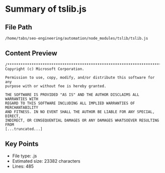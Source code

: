 # Summary of tslib.js
  
## File Path
`/home/tabs/seo-engineering/automation/node_modules/tslib/tslib.js`

## Content Preview
```
/******************************************************************************
Copyright (c) Microsoft Corporation.

Permission to use, copy, modify, and/or distribute this software for any
purpose with or without fee is hereby granted.

THE SOFTWARE IS PROVIDED "AS IS" AND THE AUTHOR DISCLAIMS ALL WARRANTIES WITH
REGARD TO THIS SOFTWARE INCLUDING ALL IMPLIED WARRANTIES OF MERCHANTABILITY
AND FITNESS. IN NO EVENT SHALL THE AUTHOR BE LIABLE FOR ANY SPECIAL, DIRECT,
INDIRECT, OR CONSEQUENTIAL DAMAGES OR ANY DAMAGES WHATSOEVER RESULTING FROM
[...truncated...]
```

## Key Points
- File type: .js
- Estimated size: 23382 characters
- Lines: 485
